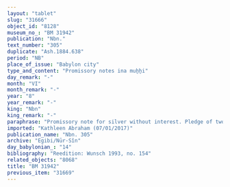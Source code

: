 ```yaml
---
layout: "tablet"
slug: "31666"
object_id: "8128"
museum_no_: "BM 31942"
publication: "Nbn."
text_number: "305"
duplicate: "Ash.1884.638"
period: "NB"
place_of_issue: "Babylon city"
type_and_content: "Promissory notes ina muẖẖi"
day_remark: "-"
month: "VI"
month_remark: "-"
year: "8"
year_remark: "-"
king: "Nbn"
king_remark: "-"
paraphrase: "Promissory note for silver without interest. Pledge of two individuals (slaves?).<br /> <strong>B</strong> owes 1 mina and 12 shekels of medium quality silver, of which one-eigth is alloy, to <strong>A</strong>, to be paid without interest in Abu (V) of the next year (lit. &quot;Nabonidus 9th year&quot;). The debt is secured by the pledge of two individuals (<strong><sup>f</sup>C</strong> and <strong>D</strong>). No other creditor shall exercise any rights over the pledged person until the debt is fully repaid. A fragmentarily preserved passages seems to refer to the debtor&#39;s legal purchase of the two individuals and antichresis. Names of 3 witnesses and the scribe: Marduk-aplu-uṣur/&Scaron;ākin-&scaron;umi//Adad-&scaron;umu-ēre&scaron;.<br /> <br /> <strong>A</strong> = Iddin-Marduk/Iqī&scaron;āya//Nūr-S&icirc;n; <strong>B</strong> = Nidintu/Nab&ucirc;-&scaron;arru-uṣur; <strong><sup>f</sup>C</strong> = <sup>f</sup>Alik&scaron;u-lūmur; <strong>D</strong> = Mu&scaron;ēzib-Nab&ucirc;."
imported: "Kathleen Abraham (07/01/2017)"
publication_name: "Nbn. 305"
archive: "Egibi/Nūr-Sîn"
day_babylonian_: "14"
bibliography: "Reedition: Wunsch 1993, no. 154"
related_objects: "8068"
title: "BM 31942"
previous_item: "31669"
---
```

